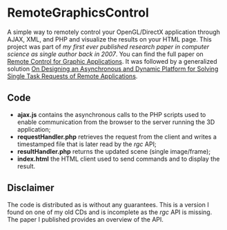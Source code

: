 # RemoteGraphicsControl
A simple way to remotely control your OpenGL/DirectX application through AJAX, XML, and PHP and visualize the results on your HTML page. This project was part of *my first ever published research paper in computer science as single author back in 2007*. You can find the full paper on [Remote Control for Graphic Applications](https://ieeexplore.ieee.org/document/4438114). It was followed by a generalized solution [On Designing an Asynchronous and Dynamic Platform for Solving Single Task Requests of Remote Applications](https://ieeexplore.ieee.org/abstract/document/4591338).

## Code

- **ajax.js** contains the asynchronous calls to the PHP scripts used to enable communication from the browser to the server running the 3D application;
- **requestHandler.php** retrieves the request from the client and writes a timestamped file that is later read by the *rgc* API;
- **resultHandler.php** returns the updated scene (single image/frame);
- **index.html** the HTML client used to send commands and to display the result.

## Disclaimer
The code is distributed as is without any guarantees. This is a version I found on one of my old CDs and is incomplete as the *rgc* API is missing. The paper I published provides an overview of the API.
